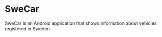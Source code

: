 # SweCar
SweCar is an Android application that shows information about vehicles registered in Sweden.
